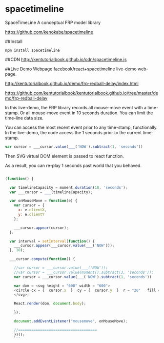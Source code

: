 spacetimeline
=============

SpaceTimeLine A conceptual FRP model library


https://github.com/kenokabe/spacetimeline

##Install

`npm install spacetimeline`

##CDN
 http://kentutorialbook.github.io/cdn/spacetimeline.js

##Live Demo Webpage
 [facebook/react](https://github.com/facebook/react)+spacetimeline live-demo web-page.

http://kentutorialbook.github.io/demo/frp-redball-delay/index.html

https://github.com/kentutorialbook/kentutorialbook.github.io/tree/master/demo/frp-redball-delay

In this live-demo, the FRP library records all mouse-move event with a time-stamp.
Or all mouse-move event in 10 seconds duration. You can limit the time-line data size.

You can access the most recent event prior to any time-stamp, functionally.
In the live-demo, the code access the 1 seconds prior to the current time-stamp.

```js
var cursor = ___cursor.value(___('NOW').subtract(1, 'seconds'))
```

Then SVG virtual DOM element is passed to react function.

As a result, you can re-play 1 seconds past world that you behaved.

```js

(function() {

  var timelineCapacity = moment.duration(10, 'seconds');
  var ___cursor = ___(timelineCapacity);

  var onMouseMove = function(e) {
    var cursor = {
      x: e.clientX,
      y: e.clientY
    };

    ___cursor.appear(cursor);
  };

  var interval = setInterval(function() {
    ___cursor.appear(___cursor.value(___('NOW')));
  }, 10);

  ___cursor.compute(function() {

    //var cursor = ___cursor.value(___('NOW'));
    //var cursor = ___cursor.value(moment().subtract(3, 'seconds'));
    var cursor = ___cursor.value(___('NOW').subtract(1, 'seconds'))

    var dom = <svg height = "600" width = "600">
    <circle cx = {  cursor.x  }  cy = {  cursor.y  }  r = "20"   fill = "red" />
    </svg>;

    React.render(dom, document.body);

    });

    document.addEventListener("mousemove", onMouseMove);

    //====================================
    })();
    ```
